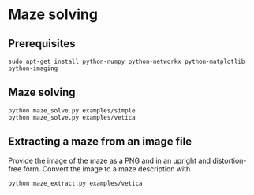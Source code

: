 # Maze solving

## Prerequisites

	sudo apt-get install python-numpy python-networkx python-matplotlib python-imaging 

## Maze solving

	python maze_solve.py examples/simple
	python maze_solve.py examples/vetica

## Extracting a maze from an image file

Provide the image of the maze as a PNG and in an upright and distortion-free
form. Convert the image to a maze description with

	python maze_extract.py examples/vetica
